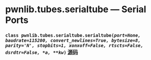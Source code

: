 # pwnlib.tubes.serialtube — Serial Ports

### `class pwnlib.tubes.serialtube.serialtube(`*`port=None, baudrate=115200, convert_newlines=True, bytesize=8, parity='N', stopbits=1, xonxoff=False, rtscts=False, dsrdtr=False, *a, **kw`*`)` [源码](https://github.com/Gallopsled/pwntools/blob/67473560c7/pwnlib/tubes/serialtube.py)